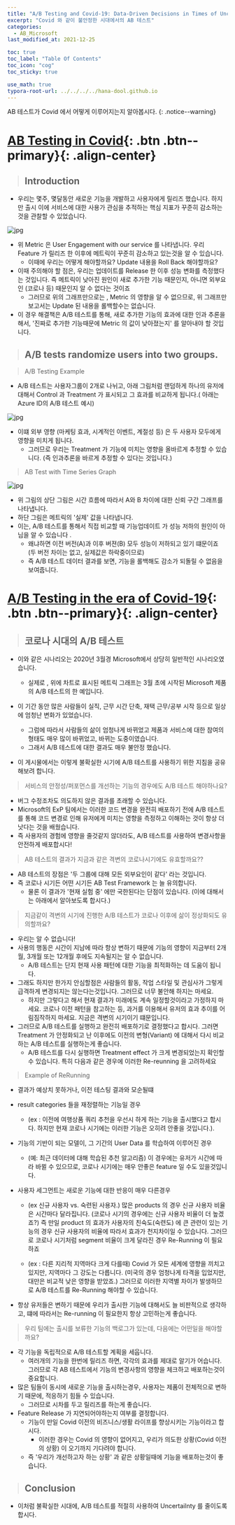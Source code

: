 ```yaml
---
title: "A/B Testing and Covid-19: Data-Driven Decisions in Times of Uncertainty"
excerpt: "Covid 와 같이 불안정한 시대에서의 AB 테스트"
categories:
  - AB_Microsoft
last_modified_at: 2021-12-25

toc: true
toc_label: "Table Of Contents"
toc_icon: "cog"
toc_sticky: true

use_math: true
typora-root-url: ../../../../hana-dool.github.io
---
```


 AB 테스트가 Covid 에서 어떻게 이루어지는지 알아봅시다.
{: .notice--warning}

# [AB Testing in Covid](#link){: .btn .btn--primary}{: .align-center}

> ## Introduction

- 우리는 몇주, 몇달동안 새로운 기능을 개발하고 사용자에게 릴리즈 했습니다. 하지만 출시 이에 서비스에 대한 사용가 관심을 추적하는 핵심 지표가 꾸준히 감소하는것을 관찰할 수 있었습니다.

![jpg](/assets/images/Stat/135_1.jpg)

- 위 Metric 은 User Engagement with our service 를 나타냅니다. 우리 Feature 가 릴리즈 한 이후에 메트릭이 꾸준히 감소하고 있는것을 알 수 있습니다.
  - 이때에 우리는 어떻게 해야할까요? Update 내용을 Roll Back 해야할까요? 
- 이때 주의해야 할 점은, 우리는 업데이트를 Release 한 이후 성능 변화를 측정했다는 것입니다. 즉 메트릭이 낮아진 원인이 새로 추가한 기능 때문인지, 아니면 외부요인 (코로나 등) 때문인지 알 수 없다는 것이죠
  - 그러므로 위의 그래프만으로는 , Metric 의 영향을 알 수 없으므로, 위 그래프만 보고서는 Update 된 내용을 롤백할수는 없습니다. 
- 이 경우 해결책은 A/B 테스트를 통해, 새로 추가한 기능의 효과에 대한 인과 추론을 해서, '진짜로 추가한 기능때문에 Metric 의 값이 낮아졌는지' 를 알아내야 할 것입니다.

> ## A/B tests randomize users into two groups.

> A/B Testing Example 

- A/B 테스트는 사용자그룹이 2개로 나뉘고, 아래 그림처럼 랜덤하게 하나의 유저에 대해서 Control 과 Treatment 가 표시되고 그 효과를 비교하게 됩니다.( 아래는 Azure ID의 A/B 테스트 예시)

![jpg](/assets/images/Stat/135_2.jpg)

- 이떄 외부 영향 (마케팅 효과, 시계적인 이벤트, 계절성 등) 은 두 사용자 모두에게 영향을 미치게 됩니다. 
  - 그러므로 우리는 Treatment 가 기능에 미치는 영향을 올바르게 추정할 수 있습니다. (즉 인과추론을 바르게 추정할 수 있다는 것입니다.)

> AB Test with Time Series Graph

![jpg](/assets/images/Stat/135_3.jpg)

- 위 그림의 상단 그림은 시간 흐름에 따라서 A와 B 차이에 대한 신뢰 구간 그래프를 나타냅니다.
- 하단 그림은 메트릭의 '실제' 값을 나타냅니다. 
- 이는, A/B 테스트를 통해서 직접 비교할 때 기능업데이트 가 성능 저하의 원인이 아님을 알 수 있습니다 .
  - 왜냐하면 이전 버전(A)과 이후 버젼(B) 모두 성능이 저하되고 있기 떄문이죠 (두 버전 차이는 없고, 실제값은 하락중이므로)
  - 즉 A/B 테스트 데이터 결과를 보면, 기능을 롤백해도 감소가 되돌릴 수 없음을 보여줍니다.

# [A/B Testing in the era of Covid-19](#link){: .btn .btn--primary}{: .align-center}

> ## 코로나 시대의 A/B 테스트

- 이와 같은 시나리오는 2020년 3월경 Microsoft에서 상당히 일반적인 시나리오였습니다.
  - 실제로 , 위에 차트로 표시된 메트릭 그래프는 3월 초에 시작된 Microsoft 제품의 A/B 테스트의 한 예입니다. 
- 이 기간 동안 많은 사람들이 실직, 근무 시간 단축, 재택 근무/공부 시작 등으로 일상에 엄청난 변화가 있었습니다.
  - 그럼에 따라서 사람들의 삶이 엄청나게 바뀌었고 제품과 서비스에 대한 참여의 형태도 매우 많이 바뀌었고, 바뀌는 도중이였습니다.
  - 그래서 A/B 테스트에 대한 결과도 매우 불안정 했습니다.

- 이 게시물에서는 이렇게 불확실한 시기에 A/B 테스트를 사용하기 위한 지침을 공유해보려 합니다. 

> 서비스의 안정성/퍼포먼스를 개선하는 기능의 경우에도 A/B 테스트 해야하나요?

- 버그 수정조차도 의도하지 않은 결과를 초래할 수 있습니다.
- Microsoft의 ExP 팀에서는 이러한 코드 변경을 완전히 배포하기 전에 A/B 테스트를 통해 코드 변경로 인해 유저에게 미치는 영향을 측정하고 이해하는 것이 항상 더 낫다는 것을 배웠습니다.
- 즉 사용자의 경험에 영향을 줄것같지 않더라도, A/B 테스트를 사용하여 변경사항을 안전하게 배포합시다!

>  AB 테스트의 결과가 지금과 같은 격변의 코로나시기에도 유효할까요??

- AB 테스트의 장점은 '두 그룹에 대해 모든 외부요인이 같다' 라는 것입니다.
- 즉 코로나 시기든 어떤 시기든 AB Test Framework 는 늘 유의합니다.
  - 물론 이 결과가 '현재 실험 중' 에만 국한된다는 단점이 있습니다. (이에 대해서는 아래에서 알아보도록 합시다.)

> 지금같이 격변의 시기에 진행한 A/B 테스트가 코로나 이후에 삶이 정상화되도 유의할까요?

- 우리는 알 수 없습니다! 
- 사용의 행동은 시간이 지남에 따라 항상 변하기 때문에 기능의 영향이 지금부터 2개월, 3개월 또는 12개월 후에도 지속될지는 알 수 없습니다.
  - A/B 테스트는 단지 현재 사용 패턴에 대한 기능을 최적화하는 데 도움이 됩니다.
- 그래도 하지만 한가지 안심할점은 사람들의 활동, 작업 스타일 및 관심사가 그렇게 급격하게 변경되지는 않는다는것입니다. 그러므로 너무 불안해 하지는 마세요.
  - 하지만 그렇다고 해서 현재 결과가 미래에도 계속 일정할것이라고 가정하지 마세요. 코로나 이전 패턴을 참고하는 등, 과거를 이용해서 유저의 효과 추이를 어림짐작하지 마세요. 지금은 격변의 시기이기 떄문입니다.
- 그러므로  A/B 테스트를 실행하고 완전히 배포하기로 결정했다고 합시다. 그러면 Treatment 가 안정화되고 난 이후에도 이전의 변형(Variant) 에 대해서 다시 비교하는 A/B 테스트를 실행하는게 좋습니다. 
  - A/B 테스트를 다시 실행하면 Treatment effect 가 크게 변경되었는지 확인할 수 있습니다. 특히 다음과 같은 경우에 이러한 Re-reunning 을 고려하세요

> Example of ReRunning

- 결과가 예상치 못하거나, 이전 테스팅 결과와 모순될떄 

- result categories 들을 재정렬하는 기능일 경우

  - (ex : 이전에 여행상품 쿼리 추천을 우선시 하게 하는 기능을 출시했다고 합시다. 하지만 현재 코로나 시기에는 이러한 기능은 오히려 안좋을 것입니다.).

- 기능의 기반이 되는 모델이, 그 기간의 User Data 를 학습하여 이루어진 경우 

  - (예: 최근 데이터에 대해 학습된 추천 알고리즘) 이 경우에는 유저가 시간에 따라 바뀔 수 있으므로, 코로나 시기에는 매우 안좋은 feature 일 수도 있을것입니다.

- 사용자 세그먼트는 새로운 기능에 대한 반응이 매우 다른경우

  - (ex 신규 사용자 vs. 숙련된 사용자.) 많은 products 의 경우 신규 사용자 비율은 시간마다 달라집니다. (코로나 시기의 경우에는 신규 사용자 비율이 더 높겠죠?) 즉 만일 product 의 효과가 사용자의 친숙도(숙련도) 에 큰 관련이 있는 기능의 경우 신규 사용자의 비율에 따라서 효과가 천지차이일 수 있습니다. 그러므로 코로나 시기처럼 segment 비율이 크게 달라진 경우 Re-Running 이 필요하죠

  - (ex : 다른 지리적 지역마다 크게 다를때) Covid 가 모든 세계에 영향을 끼치고 있지만, 지역마다 그 강도는 다릅니다. (미국의 경우 엄청나게 타격을 입었지만, 대만은 비교적 낮은 영향을 받았죠.) 그러므로 이러한 지역별 차이가 발생하므로 A/B 테스트를 Re-Running 해야할 수 있습니다. 

- 항상 유저들은 변하기 때문에 우리가 출시한 기능에 대해서도 늘 비판적으로 생각하고, 떄에 따라서는 Re-running 이 필요한지 항상 고민하는게 좋습니다. 

> 우리 팀에는 출시를 보류한 기능의 백로그가 있는데, 다음에는 어떤일을 해야할까요?

- 각 기능을 독립적으로 A/B 테스트할 계획을 세웁니다. 
  - 여러개의 기능을 한번에 릴리즈 하면, 각각의 효과를 제대로 알기가 어습니다. 그러므로 각 AB 테스트에서 기능의 변경사항의 영향을 체크하고 배포하는것이 중요합니다. 
- 많은 팀들이 동시에 새로운 기능을 출시하는경우, 사용자는 제품이 전체적으로 변하기 때문에, 적응하기 힘들 수 있습니다.
  - 그러므로 시차를 두고 릴리즈를 하는게 좋습니다.
- Feature Release 가 지연되어야하는지 여부를 결정합니다.
  - 기능이 만일 Covid 이전의 비즈니스/생활 라이프를 향상시키는 기능이라고 합시다. 
    - 이러한 경우는 Covid 의 영향이 없어지고, 우리가 의도한 상황(Covid 이전의 상황) 이 오기까지 기다려야 합니다.
  - 즉 '우리가 개선하고자 하는 상황' 과 같은 상황일때에 기능을 배포하는것이 좋습니다.

> ## Conclusion

- 이처럼 불확실한 시대에, A/B 테스트를 적절히 사용하여 Uncertailnty 를 줄이도록 합시다.
